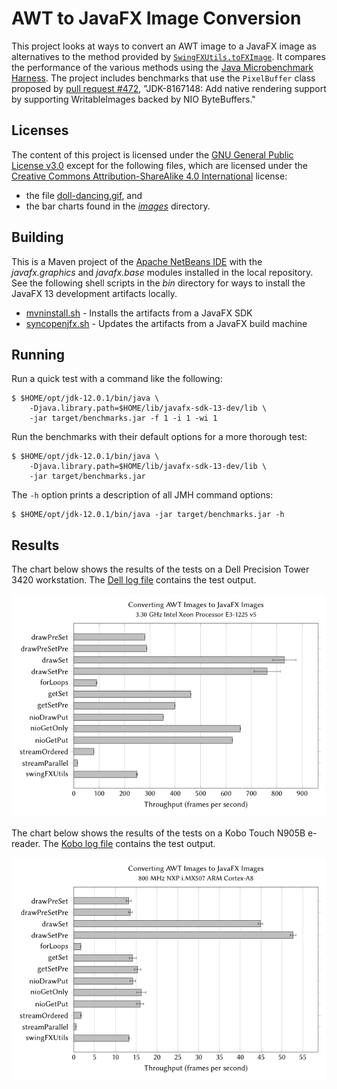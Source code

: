 # AWT to JavaFX Image Conversion

This project looks at ways to convert an AWT image to a JavaFX image as alternatives to the method provided by [`SwingFXUtils.toFXImage`](https://github.com/javafxports/openjdk-jfx/blob/develop/modules/javafx.swing/src/main/java/javafx/embed/swing/SwingFXUtils.java). It compares the performance of the various methods using the [Java Microbenchmark Harness](https://openjdk.java.net/projects/code-tools/jmh/). The project includes benchmarks that use the `PixelBuffer` class proposed by [pull request #472](https://github.com/javafxports/openjdk-jfx/pull/472), "JDK-8167148: Add native rendering support by supporting WritableImages backed by NIO ByteBuffers."

## Licenses

The content of this project is licensed under the [GNU General Public License v3.0](https://choosealicense.com/licenses/gpl-3.0/) except for the following files, which are licensed under the [Creative Commons Attribution-ShareAlike 4.0 International](https://choosealicense.com/licenses/cc-by-sa-4.0/) license:

* the file [doll-dancing.gif](src/main/resources/doll-dancing.gif), and
* the bar charts found in the [*images*](images/) directory.

## Building

This is a Maven project of the [Apache NetBeans IDE](https://netbeans.apache.org/) with the *javafx.graphics* and *javafx.base* modules installed in the local repository. See the following shell scripts in the *bin* directory for ways to install the JavaFX 13 development artifacts locally.

* [mvninstall.sh](bin/mvninstall.sh) - Installs the artifacts from a JavaFX SDK
* [syncopenjfx.sh](bin/syncopenjfx.sh) - Updates the artifacts from a JavaFX build machine

## Running

Run a quick test with a command like the following:

```ShellSession
$ $HOME/opt/jdk-12.0.1/bin/java \
    -Djava.library.path=$HOME/lib/javafx-sdk-13-dev/lib \
    -jar target/benchmarks.jar -f 1 -i 1 -wi 1
```

Run the benchmarks with their default options for a more thorough test:

```ShellSession
$ $HOME/opt/jdk-12.0.1/bin/java \
    -Djava.library.path=$HOME/lib/javafx-sdk-13-dev/lib \
    -jar target/benchmarks.jar
```

The `-h` option prints a description of all JMH command options:

```ShellSession
$ $HOME/opt/jdk-12.0.1/bin/java -jar target/benchmarks.jar -h
```

## Results

The chart below shows the results of the tests on a Dell Precision Tower 3420 workstation. The [Dell log file](logs/dell-2019-06-27.log) contains the test output.

![Results on 3.30 GHz Intel Xeon Processor E3-1225 v5](images/dell-2019-06-27.png)

The chart below shows the results of the tests on a Kobo Touch N905B e-reader. The [Kobo log file](logs/kobo-2019-06-27.log) contains the test output.

![Results on 800 MHz NXP i.MX507 ARM Cortex-A8](images/kobo-2019-06-27.png)
